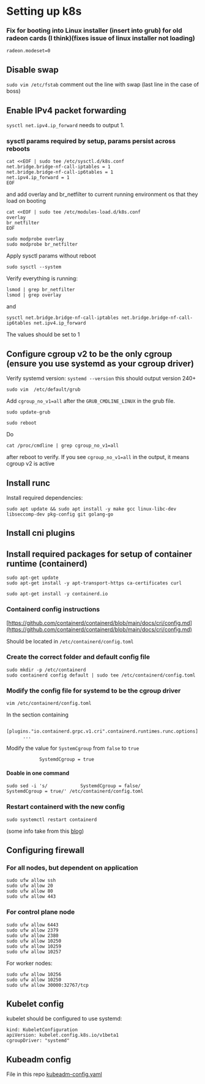 # Setting up k8s

### Fix for booting into Linux installer (insert into grub) for old radeon cards (I think)(fixes issue of linux installer not loading)

```
radeon.modeset=0
```

## Disable swap

```sudo vim /etc/fstab``` comment out the line with swap (last line in the case of boss)

## Enable IPv4 packet forwarding

```sysctl net.ipv4.ip_forward``` needs to output 1.

### sysctl params required by setup, params persist across reboots

```
cat <<EOF | sudo tee /etc/sysctl.d/k8s.conf
net.bridge.bridge-nf-call-iptables = 1
net.bridge.bridge-nf-call-ip6tables = 1
net.ipv4.ip_forward = 1
EOF
```

and add overlay and br_netfilter to current running environment os that they load on booting

```
cat <<EOF | sudo tee /etc/modules-load.d/k8s.conf
overlay
br_netfilter
EOF
```

```
sudo modprobe overlay
sudo modprobe br_netfilter
```

Apply sysctl params without reboot

```
sudo sysctl --system
```

Verify everything is running:

```
lsmod | grep br_netfilter
lsmod | grep overlay
```

and

```
sysctl net.bridge.bridge-nf-call-iptables net.bridge.bridge-nf-call-ip6tables net.ipv4.ip_forward
```

The values should be set to 1

## Configure cgroup v2 to be the only cgroup (ensure you use systemd as your cgroup driver)

Verify systemd version: ```systemd --version``` this should output version 240+

```
sudo vim  /etc/default/grub
```

Add `cgroup_no_v1=all` after the `GRUB_CMDLINE_LINUX` in the grub file.

```
sudo update-grub
```

```
sudo reboot
```

Do

```
cat /proc/cmdline | grep cgroup_no_v1=all
```

after reboot to verify. If you see `cgroup_no_v1=all` in the output, it means cgroup v2 is active

## Install runc

Install required dependencies:

```
sudo apt update && sudo apt install -y make gcc linux-libc-dev libseccomp-dev pkg-config git golang-go
```

## Install cni plugins

## Install required packages for setup of container runtime (containerd)

```
sudo apt-get update
sudo apt-get install -y apt-transport-https ca-certificates curl
```

```
sudo apt-get install -y containerd.io
```

### Containerd config instructions

 [https://github.com/containerd/containerd/blob/main/docs/cri/config.md](https://github.com/containerd/containerd/blob/main/docs/cri/config.md)

Should be located in `/etc/containerd/config.toml`

### Create the correct folder and default config file

```
sudo mkdir -p /etc/containerd
sudo containerd config default | sudo tee /etc/containerd/config.toml
```

### Modify the config file for systemd to be the cgroup driver

```
vim /etc/containerd/config.toml
```

In the section containing

```
      [plugins."io.containerd.grpc.v1.cri".containerd.runtimes.runc.options]
      ...
```

Modify the value for `SystemCgroup` from `false` to `true`

```
            SystemdCgroup = true
```

#### Doable in one command

```
sudo sed -i 's/            SystemdCgroup = false/            SystemdCgroup = true/' /etc/containerd/config.toml
```

### Restart containerd with the new config

```
sudo systemctl restart containerd
```

(some info take from this [blog](https://www.nocentino.com/posts/2021-12-27-installing-and-configuring-containerd-as-a-kubernetes-container-runtime/))

## Configuring firewall

### For all nodes, but dependent on application

```
sudo ufw allow ssh
sudo ufw allow 20
sudo ufw allow 80
sudo ufw allow 443
```

### For control plane node

```
sudo ufw allow 6443
sudo ufw allow 2379
sudo ufw allow 2380
sudo ufw allow 10250
sudo ufw allow 10259
sudo ufw allow 10257
```

For worker nodes:

```
sudo ufw allow 10256
sudo ufw allow 10250
sudo ufw allow 30000:32767/tcp
```

## Kubelet config

kubelet should be configured to use systemd:

```
kind: KubeletConfiguration
apiVersion: kubelet.config.k8s.io/v1beta1
cgroupDriver: "systemd"
```

## Kubeadm config

File in this repo [kubeadm-config.yaml](./kubeadm-config.yaml)
